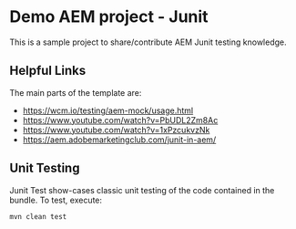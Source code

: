 # Demo AEM project - Junit

This is a sample project to share/contribute AEM Junit testing knowledge.

## Helpful Links

The main parts of the template are:

* https://wcm.io/testing/aem-mock/usage.html
* https://www.youtube.com/watch?v=PbUDL2Zm8Ac
* https://www.youtube.com/watch?v=1xPzcukvzNk
* https://aem.adobemarketingclub.com/junit-in-aem/



## Unit Testing
Junit Test show-cases classic unit testing of the code contained in the bundle. To test, execute:

    mvn clean test
